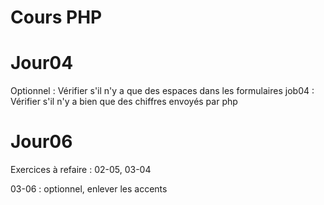 # Cours PHP


# Jour04

Optionnel : 
    Vérifier s'il n'y a que des espaces dans les formulaires
    job04 : Vérifier s'il n'y a bien que des chiffres envoyés par php

# Jour06

Exercices à refaire : 
    02-05, 
    03-04

03-06 : optionnel, enlever les accents

